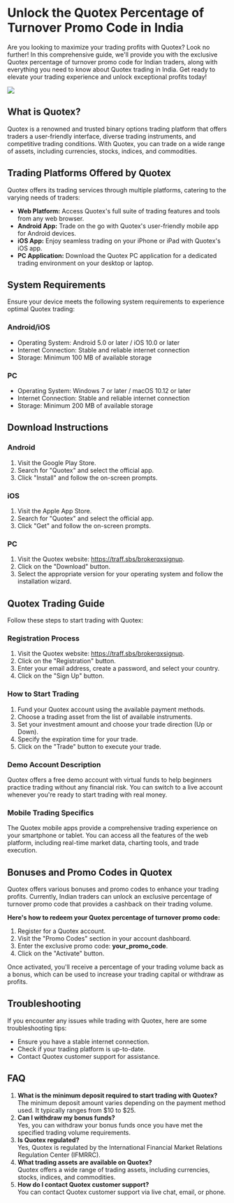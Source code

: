 # Unlock the Quotex Percentage of Turnover Promo Code in India

Are you looking to maximize your trading profits with Quotex? Look no
further! In this comprehensive guide, we\'ll provide you with the
exclusive Quotex percentage of turnover promo code for Indian traders,
along with everything you need to know about Quotex trading in India.
Get ready to elevate your trading experience and unlock exceptional
profits today!

[![](https://static.quotex.io/files/4_en/300_250.jpg)](https://traff.sbs/brokerqxlid)

## What is Quotex?

Quotex is a renowned and trusted binary options trading platform that
offers traders a user-friendly interface, diverse trading instruments,
and competitive trading conditions. With Quotex, you can trade on a wide
range of assets, including currencies, stocks, indices, and commodities.

## Trading Platforms Offered by Quotex

Quotex offers its trading services through multiple platforms, catering
to the varying needs of traders:

-   **Web Platform:** Access Quotex\'s full suite of trading features
    and tools from any web browser.
-   **Android App:** Trade on the go with Quotex\'s user-friendly mobile
    app for Android devices.
-   **iOS App:** Enjoy seamless trading on your iPhone or iPad with
    Quotex\'s iOS app.
-   **PC Application:** Download the Quotex PC application for a
    dedicated trading environment on your desktop or laptop.

## System Requirements

Ensure your device meets the following system requirements to experience
optimal Quotex trading:

### Android/iOS

-   Operating System: Android 5.0 or later / iOS 10.0 or later
-   Internet Connection: Stable and reliable internet connection
-   Storage: Minimum 100 MB of available storage

### PC

-   Operating System: Windows 7 or later / macOS 10.12 or later
-   Internet Connection: Stable and reliable internet connection
-   Storage: Minimum 200 MB of available storage

## Download Instructions

### Android

1.  Visit the Google Play Store.
2.  Search for "Quotex" and select the official app.
3.  Click "Install" and follow the on-screen prompts.

### iOS

1.  Visit the Apple App Store.
2.  Search for "Quotex" and select the official app.
3.  Click "Get" and follow the on-screen prompts.

### PC

1.  Visit the Quotex website: https://traff.sbs/brokerqxsignup.
2.  Click on the "Download" button.
3.  Select the appropriate version for your operating system and follow
    the installation wizard.

## Quotex Trading Guide

Follow these steps to start trading with Quotex:

### Registration Process

1.  Visit the Quotex website: https://traff.sbs/brokerqxsignup.
2.  Click on the "Registration" button.
3.  Enter your email address, create a password, and select your
    country.
4.  Click on the "Sign Up" button.

### How to Start Trading

1.  Fund your Quotex account using the available payment methods.
2.  Choose a trading asset from the list of available instruments.
3.  Set your investment amount and choose your trade direction (Up or
    Down).
4.  Specify the expiration time for your trade.
5.  Click on the "Trade" button to execute your trade.

### Demo Account Description

Quotex offers a free demo account with virtual funds to help beginners
practice trading without any financial risk. You can switch to a live
account whenever you\'re ready to start trading with real money.

### Mobile Trading Specifics

The Quotex mobile apps provide a comprehensive trading experience on
your smartphone or tablet. You can access all the features of the web
platform, including real-time market data, charting tools, and trade
execution.

## Bonuses and Promo Codes in Quotex

Quotex offers various bonuses and promo codes to enhance your trading
profits. Currently, Indian traders can unlock an exclusive percentage of
turnover promo code that provides a cashback on their trading volume.

**Here\'s how to redeem your Quotex percentage of turnover promo code:**

1.  Register for a Quotex account.
2.  Visit the "Promo Codes" section in your account dashboard.
3.  Enter the exclusive promo code: **your_promo_code**.
4.  Click on the "Activate" button.

Once activated, you\'ll receive a percentage of your trading volume back
as a bonus, which can be used to increase your trading capital or
withdraw as profits.

## Troubleshooting

If you encounter any issues while trading with Quotex, here are some
troubleshooting tips:

-   Ensure you have a stable internet connection.
-   Check if your trading platform is up-to-date.
-   Contact Quotex customer support for assistance.

## FAQ

1.  **What is the minimum deposit required to start trading with
    Quotex?**\
    The minimum deposit amount varies depending on the payment method
    used. It typically ranges from \$10 to \$25.
2.  **Can I withdraw my bonus funds?**\
    Yes, you can withdraw your bonus funds once you have met the
    specified trading volume requirements.
3.  **Is Quotex regulated?**\
    Yes, Quotex is regulated by the International Financial Market
    Relations Regulation Center (IFMRRC).
4.  **What trading assets are available on Quotex?**\
    Quotex offers a wide range of trading assets, including currencies,
    stocks, indices, and commodities.
5.  **How do I contact Quotex customer support?**\
    You can contact Quotex customer support via live chat, email, or
    phone.

